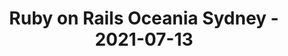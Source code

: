 ---
layout: post
title: Ruby on Rails Oceania Sydney - 2021-07-13
datetime: '2021-07-13T04:00:00-04:00'
name: Ruby on Rails Oceania Sydney
external_url: https://www.meetup.com/Ruby-On-Rails-Oceania-Sydney/events/276105451/
online_event: false
year_month: 2021-07
---